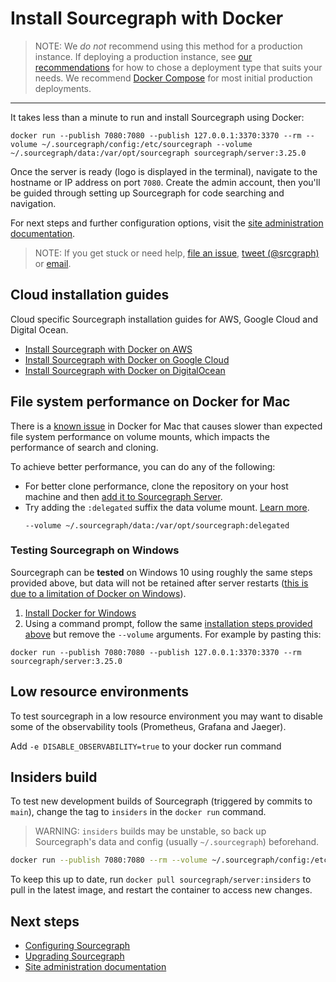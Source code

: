 # Install Sourcegraph with Docker

> NOTE: We *do not* recommend using this method for a production instance. If deploying a production instance, see [our recommendations](../index.md) for how to chose a deployment type that suits your needs. We recommend [Docker Compose](../docker-compose/index.md) for most initial production deployments.

---

It takes less than a minute to run and install Sourcegraph using Docker:

<!--
  DO NOT CHANGE THIS TO A CODEBLOCK.
  We want line breaks for readability, but backslashes to escape them do not work cross-platform.
  This uses line breaks that are rendered but not copy-pasted to the clipboard.
-->

<pre class="pre-wrap start-sourcegraph-command"><code>docker run<span class="virtual-br"></span> --publish 7080:7080 --publish 127.0.0.1:3370:3370 --rm<span class="virtual-br"></span> --volume ~/.sourcegraph/config:/etc/sourcegraph<span class="virtual-br"></span> --volume ~/.sourcegraph/data:/var/opt/sourcegraph<span class="virtual-br"></span> sourcegraph/server:3.25.0</code></pre>

Once the server is ready (logo is displayed in the terminal), navigate to the hostname or IP address on port `7080`.  Create the admin account, then you'll be guided through setting up Sourcegraph for code searching and navigation.

<!--
TODO(ryan): Replace with updated screencast
<p class="container">
  <div style="padding:56.25% 0 0 0;position:relative;">
    <iframe src="https://player.vimeo.com/video/314926561?color=0CB6F4&title=0&byline=0&portrait=0" style="position:absolute;top:0;left:0;width:100%;height:100%;" frameborder="0" webkitallowfullscreen mozallowfullscreen allowfullscreen></iframe>
  </div>
</p>
-->

For next steps and further configuration options, visit the [site administration documentation](../../index.md).

> NOTE: If you get stuck or need help, [file an issue](https://github.com/sourcegraph/sourcegraph/issues/new?&title=Improve+Sourcegraph+quickstart+guide), [tweet (@srcgraph)](https://twitter.com/srcgraph) or [email](mailto:support@sourcegraph.com?subject=Sourcegraph%20quickstart%20guide).

## Cloud installation guides

Cloud specific Sourcegraph installation guides for AWS, Google Cloud and Digital Ocean.

- [Install Sourcegraph with Docker on AWS](../../install/docker/aws.md)
- [Install Sourcegraph with Docker on Google Cloud](../../install/docker/google_cloud.md)
- [Install Sourcegraph with Docker on DigitalOcean](../../install/docker/digitalocean.md)

## File system performance on Docker for Mac

There is a [known issue](https://github.com/docker/for-mac/issues/77) in Docker for Mac that causes slower than expected file system performance on volume mounts, which impacts the performance of search and cloning.

To achieve better performance, you can do any of the following:

- For better clone performance, clone the repository on your host machine and then [add it to Sourcegraph Server](../../repo/add.md#add-repositories-already-cloned-to-disk).
- Try adding the `:delegated` suffix the data volume mount. [Learn more](https://github.com/docker/for-mac/issues/1592).
  ```
  --volume ~/.sourcegraph/data:/var/opt/sourcegraph:delegated
  ```

### Testing Sourcegraph on Windows

Sourcegraph can be **tested** on Windows 10 using roughly the same steps provided above, but data will not be retained after server restarts ([this is due to a limitation of Docker on Windows](https://github.com/docker/for-win/issues/39#issuecomment-371942845)).

1. [Install Docker for Windows](https://docs.docker.com/docker-for-windows/install/)
2. Using a command prompt, follow the same [installation steps provided above](#install-sourcegraph-with-docker) but remove the `--volume` arguments. For example by pasting this:

<pre class="pre-wrap"><code>docker run<span class="virtual-br"></span> --publish 7080:7080 --publish 127.0.0.1:3370:3370 --rm<span class="virtual-br"></span> sourcegraph/server:3.25.0</code></pre>

## Low resource environments

To test sourcegraph in a low resource environment you may want to disable some of the observability tools (Prometheus, Grafana and Jaeger).

Add `-e DISABLE_OBSERVABILITY=true` to your docker run command

## Insiders build

To test new development builds of Sourcegraph (triggered by commits to `main`), change the tag to `insiders` in the `docker run` command.

> WARNING: `insiders` builds may be unstable, so back up Sourcegraph's data and config (usually `~/.sourcegraph`) beforehand.

```bash
docker run --publish 7080:7080 --rm --volume ~/.sourcegraph/config:/etc/sourcegraph --volume ~/.sourcegraph/data:/var/opt/sourcegraph sourcegraph/server:insiders
```

To keep this up to date, run `docker pull sourcegraph/server:insiders` to pull in the latest image, and restart the container to access new changes.

## Next steps

- [Configuring Sourcegraph](../../config/index.md)
- [Upgrading Sourcegraph](../../updates.md)
- [Site administration documentation](../../index.md)
